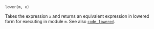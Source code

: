```
lower(m, x)
```

Takes the expression `x` and returns an equivalent expression in lowered form for executing in module `m`. See also [`code_lowered`](@ref).
